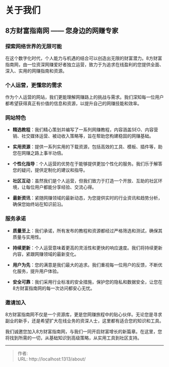 # 关于我们




## 8方财富指南网 —— 您身边的网赚专家

### 探索网络世界的无限可能

在这个数字化时代，个人能力与机遇的结合可以创造出无限的财富潜力。8方财富指南网，由一位资深网赚爱好者独立运营，致力于为追求在线盈利的您提供全面、深入、实用的网赚指南和资源。

### 个人运营，更懂您的需求

作为个人运营的网站，我们更能理解网赚路上的挑战与需求。我们深知每一位用户都希望获得真正有价值的信息和资源，以提升自己的网赚技能和效率。

### 网站特色

- **精选教程**：我们精心策划并编写了一系列网赚教程，内容涵盖SEO、内容营销、社交媒体运营、被动收入策略等，旨在帮助您构建稳固的网赚基础。

- **实用资源**：提供一系列实用的下载资源，包括高效的工具、模板、插件等，助您在网赚之路上事半功倍。

- **个性化指导**：个人运营的优势在于能够提供更加个性化的服务。我们乐于解答您的疑问，提供定制化的建议和指导。

- **社区互动**：虽然我们是个人运营，但我们致力于打造一个开放、互助的社区环境，让每位用户都能分享经验、交流心得。

- **最新资讯**：紧随网赚领域的最新动态，为您提供实时的行业资讯和趋势分析，确保您始终站在知识前沿。

### 服务承诺

- **质量至上**：我们承诺，所有发布的教程和资源都经过严格筛选和测试，确保其质量与实用性。

- **持续更新**：个人运营意味着更高的灵活性和更快的响应速度。我们将持续更新内容，紧跟网赚领域的最新变化。

- **用户为先**：您的满意是我们最大的追求。我们重视每一位用户的反馈，不断优化服务，提升用户体验。

- **安全可靠**：我们采用行业标准的安全措施，保护您的隐私和数据安全，让您在8方财富指南网的每一次访问都安心无忧。

### 邀请加入

8方财富指南网不仅是一个资源库，更是您网赚旅程中的贴心伙伴。无论您是寻求副业的新手，还是希望扩大在线业务的资深人士，这里都有适合您的知识和工具。

我们诚邀您加入8方财富指南网，与我们一同开启财富增长的新篇章。在这里，您将找到所需的一切，从基础知识到高级策略，从实用工具到社区支持。




---

> 作者:   
> URL: http://localhost:1313/about/  

